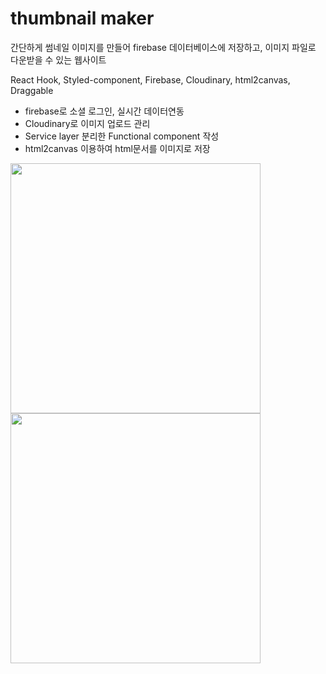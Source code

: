 # thumbnail maker
간단하게 썸네일 이미지를 만들어 firebase 데이터베이스에 저장하고, 이미지 파일로 다운받을 수 있는 웹사이트

React Hook, Styled-component, Firebase, Cloudinary,  html2canvas, Draggable

- firebase로 소셜 로그인, 실시간 데이터연동
- Cloudinary로 이미지 업로드 관리
- Service layer 분리한 Functional component 작성
- html2canvas 이용하여 html문서를 이미지로 저장

<img width="400" src="https://user-images.githubusercontent.com/61929050/196958315-16cb30d9-b7e9-4d7e-880e-9905098cbb3d.png"/>
<img width="400"  src="https://velog.velcdn.com/images/nowhhk/post/ba8e9d7c-817b-4f75-bad3-da1b0be515d1/image.png"/>


